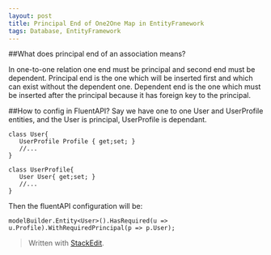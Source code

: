 ```yaml
---
layout: post
title: Principal End of One2One Map in EntityFramework
tags: Database, EntityFramework
---
```



##What does principal end of an association means?

In one-to-one relation one end must be principal and second end must be dependent. Principal end is the one which will be inserted first and which can exist without the dependent one. Dependent end is the one which must be inserted after the principal because it has foreign key to the principal.

##How to config in FluentAPI?
Say we have one to one User and UserProfile entities, and the User is principal, UserProfile is dependant.

```
class User{
   UserProfile Profile { get;set; }
   //...
}

class UserProfile{
   User User{ get;set; }
   //...
}
```

Then the fluentAPI configuration will be:

```
modelBuilder.Entity<User>().HasRequired(u => u.Profile).WithRequiredPrincipal(p => p.User);
```

> Written with [StackEdit](https://stackedit.io/).
